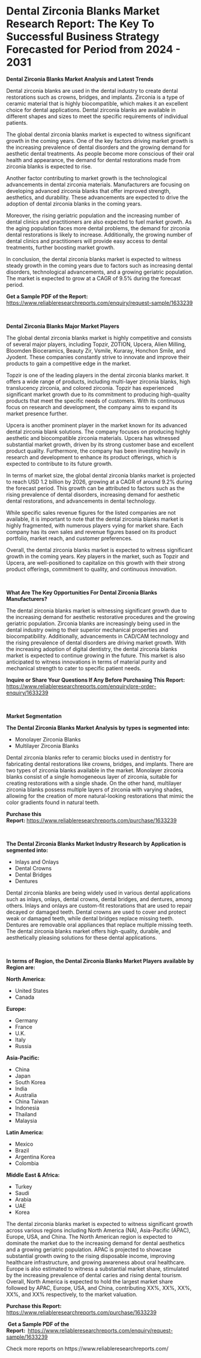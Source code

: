 <p><h1>Dental Zirconia Blanks Market Research Report: The Key To Successful Business Strategy Forecasted for Period from 2024 - 2031</h1></p><p><strong>Dental Zirconia Blanks Market Analysis and Latest Trends</strong></p>
<p><p>Dental zirconia blanks are used in the dental industry to create dental restorations such as crowns, bridges, and implants. Zirconia is a type of ceramic material that is highly biocompatible, which makes it an excellent choice for dental applications. Dental zirconia blanks are available in different shapes and sizes to meet the specific requirements of individual patients.</p><p>The global dental zirconia blanks market is expected to witness significant growth in the coming years. One of the key factors driving market growth is the increasing prevalence of dental disorders and the growing demand for aesthetic dental treatments. As people become more conscious of their oral health and appearance, the demand for dental restorations made from zirconia blanks is expected to rise.</p><p>Another factor contributing to market growth is the technological advancements in dental zirconia materials. Manufacturers are focusing on developing advanced zirconia blanks that offer improved strength, aesthetics, and durability. These advancements are expected to drive the adoption of dental zirconia blanks in the coming years.</p><p>Moreover, the rising geriatric population and the increasing number of dental clinics and practitioners are also expected to fuel market growth. As the aging population faces more dental problems, the demand for zirconia dental restorations is likely to increase. Additionally, the growing number of dental clinics and practitioners will provide easy access to dental treatments, further boosting market growth.</p><p>In conclusion, the dental zirconia blanks market is expected to witness steady growth in the coming years due to factors such as increasing dental disorders, technological advancements, and a growing geriatric population. The market is expected to grow at a CAGR of 9.5% during the forecast period.</p></p>
<p><strong>Get a Sample PDF of the Report:&nbsp;</strong> <a href="https://www.reliableresearchreports.com/enquiry/request-sample/1633239">https://www.reliableresearchreports.com/enquiry/request-sample/1633239</a></p>
<p>&nbsp;</p>
<p><strong>Dental Zirconia Blanks Major Market Players</strong></p>
<p><p>The global dental zirconia blanks market is highly competitive and consists of several major players, including Topzir, ZOTION, Upcera, Alien Milling, Bloomden Bioceramics, Beauty Zir, Vsmile, Kuraray, Honchon Smile, and Jyodent. These companies constantly strive to innovate and improve their products to gain a competitive edge in the market.</p><p>Topzir is one of the leading players in the dental zirconia blanks market. It offers a wide range of products, including multi-layer zirconia blanks, high translucency zirconia, and colored zirconia. Topzir has experienced significant market growth due to its commitment to producing high-quality products that meet the specific needs of customers. With its continuous focus on research and development, the company aims to expand its market presence further.</p><p>Upcera is another prominent player in the market known for its advanced dental zirconia blank solutions. The company focuses on producing highly aesthetic and biocompatible zirconia materials. Upcera has witnessed substantial market growth, driven by its strong customer base and excellent product quality. Furthermore, the company has been investing heavily in research and development to enhance its product offerings, which is expected to contribute to its future growth.</p><p>In terms of market size, the global dental zirconia blanks market is projected to reach USD 1.2 billion by 2026, growing at a CAGR of around 9.2% during the forecast period. This growth can be attributed to factors such as the rising prevalence of dental disorders, increasing demand for aesthetic dental restorations, and advancements in dental technology.</p><p>While specific sales revenue figures for the listed companies are not available, it is important to note that the dental zirconia blanks market is highly fragmented, with numerous players vying for market share. Each company has its own sales and revenue figures based on its product portfolio, market reach, and customer preferences.</p><p>Overall, the dental zirconia blanks market is expected to witness significant growth in the coming years. Key players in the market, such as Topzir and Upcera, are well-positioned to capitalize on this growth with their strong product offerings, commitment to quality, and continuous innovation.</p></p>
<p>&nbsp;</p>
<p><strong>What Are The Key Opportunities For Dental Zirconia Blanks Manufacturers?</strong></p>
<p><p>The dental zirconia blanks market is witnessing significant growth due to the increasing demand for aesthetic restorative procedures and the growing geriatric population. Zirconia blanks are increasingly being used in the dental industry owing to their superior mechanical properties and biocompatibility. Additionally, advancements in CAD/CAM technology and the rising prevalence of dental disorders are driving market growth. With the increasing adoption of digital dentistry, the dental zirconia blanks market is expected to continue growing in the future. This market is also anticipated to witness innovations in terms of material purity and mechanical strength to cater to specific patient needs.</p></p>
<p><strong>Inquire or Share Your Questions If Any Before Purchasing This Report:</strong> <a href="https://www.reliableresearchreports.com/enquiry/pre-order-enquiry/1633239">https://www.reliableresearchreports.com/enquiry/pre-order-enquiry/1633239</a></p>
<p>&nbsp;</p>
<p><strong>Market Segmentation</strong></p>
<p><strong>The Dental Zirconia Blanks Market Analysis by types is segmented into:</strong></p>
<p><ul><li>Monolayer Zirconia Blanks</li><li>Multilayer Zirconia Blanks</li></ul></p>
<p><p>Dental zirconia blanks refer to ceramic blocks used in dentistry for fabricating dental restorations like crowns, bridges, and implants. There are two types of zirconia blanks available in the market. Monolayer zirconia blanks consist of a single homogeneous layer of zirconia, suitable for creating restorations with a single shade. On the other hand, multilayer zirconia blanks possess multiple layers of zirconia with varying shades, allowing for the creation of more natural-looking restorations that mimic the color gradients found in natural teeth.</p></p>
<p><strong>Purchase this Report:&nbsp;</strong><a href="https://www.reliableresearchreports.com/purchase/1633239">https://www.reliableresearchreports.com/purchase/1633239</a></p>
<p>&nbsp;</p>
<p><strong>The Dental Zirconia Blanks Market Industry Research by Application is segmented into:</strong></p>
<p><ul><li>Inlays and Onlays</li><li>Dental Crowns</li><li>Dental Bridges</li><li>Dentures</li></ul></p>
<p><p>Dental zirconia blanks are being widely used in various dental applications such as inlays, onlays, dental crowns, dental bridges, and dentures, among others. Inlays and onlays are custom-fit restorations that are used to repair decayed or damaged teeth. Dental crowns are used to cover and protect weak or damaged teeth, while dental bridges replace missing teeth. Dentures are removable oral appliances that replace multiple missing teeth. The dental zirconia blanks market offers high-quality, durable, and aesthetically pleasing solutions for these dental applications.</p></p>
<p>&nbsp;</p>
<p><strong>In terms of Region, the Dental Zirconia Blanks Market Players available by Region are:</strong></p>
<p>
    <p> <strong> North America: </strong>
        <ul>
            <li>United States</li>
            <li>Canada</li>
        </ul>
        </p> 
    <p> <strong> Europe: </strong>
        <ul>
            <li>Germany</li>
            <li>France</li>
            <li>U.K.</li>
            <li>Italy</li>
            <li>Russia</li>
        </ul>
        </p> 
    <p> <strong> Asia-Pacific: </strong>
        <ul>
            <li>China</li>
            <li>Japan</li>
            <li>South Korea</li>
            <li>India</li>
            <li>Australia</li>
            <li>China Taiwan</li>
            <li>Indonesia</li>
            <li>Thailand</li>
            <li>Malaysia</li>
        </ul>
        </p> 
    <p> <strong> Latin America: </strong>
        <ul>
            <li>Mexico</li>
            <li>Brazil</li>
            <li>Argentina Korea</li>
            <li>Colombia</li>
        </ul>
        </p> 
    <p> <strong> Middle East & Africa: </strong>
        <ul>
            <li>Turkey</li>
            <li>Saudi</li>
            <li>Arabia</li>
            <li>UAE</li>
            <li>Korea</li>
        </ul>
    </p>
    </p>
<p><p>The dental zirconia blanks market is expected to witness significant growth across various regions including North America (NA), Asia-Pacific (APAC), Europe, USA, and China. The North American region is expected to dominate the market due to the increasing demand for dental aesthetics and a growing geriatric population. APAC is projected to showcase substantial growth owing to the rising disposable income, improving healthcare infrastructure, and growing awareness about oral healthcare. Europe is also estimated to witness a substantial market share, stimulated by the increasing prevalence of dental caries and rising dental tourism. Overall, North America is expected to hold the largest market share followed by APAC, Europe, USA, and China, contributing XX%, XX%, XX%, XX%, and XX% respectively, to the market valuation.</p></p>
<p><strong>Purchase this Report: </strong><a href="https://www.reliableresearchreports.com/purchase/1633239">https://www.reliableresearchreports.com/purchase/1633239</a></p>
<p>&nbsp;<strong>Get a Sample PDF of the Report:&nbsp;&nbsp;</strong><a href="https://www.reliableresearchreports.com/enquiry/request-sample/1633239">https://www.reliableresearchreports.com/enquiry/request-sample/1633239</a></p>
<p><strong></strong></p>
<p>Check more reports on https://www.reliableresearchreports.com/</p>